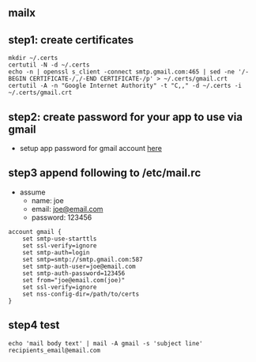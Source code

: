 ## mailx

## step1: create certificates
```
mkdir ~/.certs
certutil -N -d ~/.certs
echo -n | openssl s_client -connect smtp.gmail.com:465 | sed -ne '/-BEGIN CERTIFICATE-/,/-END CERTIFICATE-/p' > ~/.certs/gmail.crt
certutil -A -n "Google Internet Authority" -t "C,," -d ~/.certs -i ~/.certs/gmail.crt
```

## step2: create password for your app to use via gmail
+ setup app password for gmail account [here](https://security.google.com/settings/security/apppasswords)

## step3 append following to /etc/mail.rc

+ assume
    + name: joe
    + email: joe@email.com
    + password: 123456

```
account gmail {
    set smtp-use-starttls
    set ssl-verify=ignore
    set smtp-auth=login
    set smtp=smtp://smtp.gmail.com:587
    set smtp-auth-user=joe@email.com
    set smtp-auth-password=123456
    set from="joe@email.com(joe)"
    set ssl-verify=ignore
    set nss-config-dir=/path/to/certs
}
```


## step4 test
`echo 'mail body text' | mail -A gmail -s 'subject line' recipients_email@email.com`

